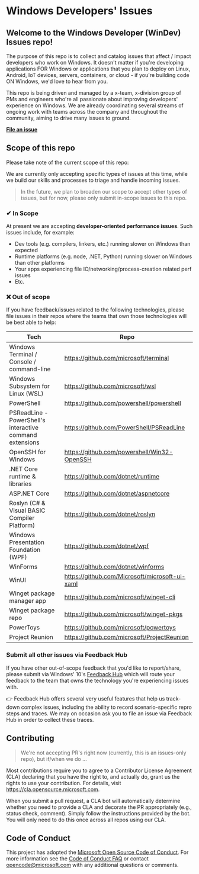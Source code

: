# Windows Developers' Issues

## Welcome to the Windows Developer (WinDev) Issues repo!

The purpose of this repo is to collect and catalog issues that affect / impact developers who work on Windows. It doesn't matter if you're developing applications FOR Windows or applications that you plan to deploy on Linux, Android, IoT devices, servers, containers, or cloud - if you're building code ON Windows, we'd love to hear from you.

This repo is being driven and managed by a x-team, x-division group of PMs and engineers who're all passionate about improving developers' experience on Windows. We are already coordinating several streams of ongoing work with teams across the company and throughout the community, aiming to drive many issues to ground.

**[File an issue](https://github.com/microsoft/WinDev/issues)**

## Scope of this repo
Please take note of the current scope of this repo:

We are currently only accepting specific types of issues at this time, while we build our skills and processes to triage and handle incoming issues.

> In the future, we plan to broaden our scope to accept other types of issues, but for now, please only submit in-scope issues to this repo.

### ✔ In Scope

At present we are accepting __developer-oriented performance issues__. Such issues include, for example:
* Dev tools (e.g. compilers, linkers, etc.) running slower on Windows than expected
* Runtime platforms (e.g. node, .NET, Python) running slower on Windows than other platforms
* Your apps experiencing file IO/networking/process-creation related perf issues
* Etc.

### ❌ Out of scope

If you have feedback/issues related to the following technologies, please file issues in their repos where the teams that own those technologies will be best able to help:

| Tech | Repo |
| --- | --- |
| Windows Terminal / Console / command-line | https://github.com/microsoft/terminal | 
| Windows Subsystem for Linux (WSL) | https://github.com/microsoft/wsl | 
| PowerShell | https://github.com/powershell/powershell | 
| PSReadLine - PowerShell's interactive command extensions | https://github.com/PowerShell/PSReadLine |
| OpenSSH for Windows | https://github.com/powershell/Win32-OpenSSH | 
| .NET Core runtime & libraries | https://github.com/dotnet/runtime |
| ASP\.NET Core | https://github.com/dotnet/aspnetcore |
| Roslyn (C# & Visual BASIC Compiler Platform) | https://github.com/dotnet/roslyn |
| Windows Presentation Foundation (WPF) | https://github.com/dotnet/wpf |
| WinForms | https://github.com/dotnet/winforms |
| WinUI | https://github.com/Microsoft/microsoft-ui-xaml |
| Winget package manager app | https://github.com/microsoft/winget-cli |
| Winget package repo | https://github.com/microsoft/winget-pkgs |
| PowerToys | https://github.com/microsoft/powertoys |
| Project Reunion | https://github.com/microsoft/ProjectReunion |

### Submit all other issues via Feedback Hub
If you have other out-of-scope feedback that you'd like to report/share, please submit via Windows' 10's [Feedback Hub](https://support.microsoft.com/en-in/help/4021566) which will route your feedback to the team that owns the technology you're experiencing issues with.

👉 Feedback Hub offers several very useful features that help us track-down complex issues, including the ability to record scenario-specific repro steps and traces. We may on occasion ask you to file an issue via Feedback Hub in order to collect these traces.

## Contributing
> We're not accepting PR's right now (currently, this is an issues-only repo), but if/when we do ...

Most contributions require you to agree to a Contributor License Agreement (CLA) declaring that you have the right to, and actually do, grant us the rights to use your contribution. For details, visit https://cla.opensource.microsoft.com.

When you submit a pull request, a CLA bot will automatically determine whether you need to provide a CLA and decorate the PR appropriately (e.g., status check, comment). Simply follow the instructions provided by the bot. You will only need to do this once across all repos using our CLA.

## Code of Conduct
This project has adopted the [Microsoft Open Source Code of Conduct](https://opensource.microsoft.com/codeofconduct/). For more information see the [Code of Conduct FAQ](https://opensource.microsoft.com/codeofconduct/faq/) or contact [opencode@microsoft.com](mailto:opencode@microsoft.com) with any additional questions or comments.
